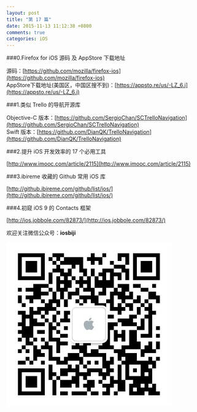 ```yaml
---
layout: post
title: "第 17 篇"
date: 2015-11-13 11:12:38 +0800
comments: true
categories: iOS
---
```


###0.Firefox for iOS 源码 及 AppStore 下载地址

源码：[https://github.com/mozilla/firefox-ios](https://github.com/mozilla/firefox-ios)  
AppStore下载地址(美国区，中国区搜不到)：[https://appsto.re/us/-LZ_6.i](https://appsto.re/us/-LZ_6.i)  

###1.类似 Trello 的导航开源库

Objective-C 版本：[https://github.com/SergioChan/SCTrelloNavigation](https://github.com/SergioChan/SCTrelloNavigation)  
Swift 版本：[https://github.com/DianQK/TrelloNavigation](https://github.com/DianQK/TrelloNavigation)

###2.提升 iOS 开发效率的 17 个必用工具

[http://www.imooc.com/article/2115](http://www.imooc.com/article/2115)

###3.ibireme 收藏的 Github 常用 iOS 库

[http://github.ibireme.com/github/list/ios/](http://github.ibireme.com/github/list/ios/)

###4.初窥 iOS 9 的 Contacts 框架

[http://ios.jobbole.com/82873/](http://ios.jobbole.com/82873/)

欢迎关注微信公众号：**iosbiji**

![iOS开发笔记](/images/weixin.jpg)

